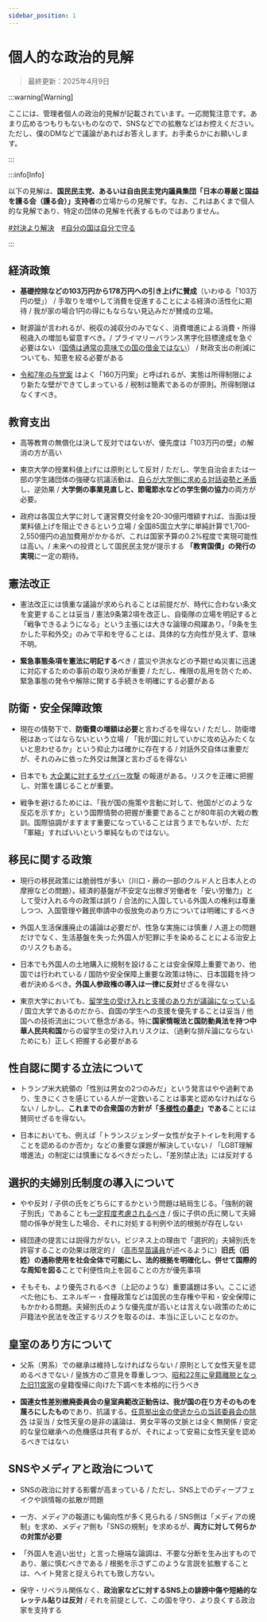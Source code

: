 ```yaml
---
sidebar_position: 1
---
```


# 個人的な政治的見解

> 最終更新：2025年4月9日

:::warning[Warning]

ここには、管理者個人の政治的見解が記載されています。一応閲覧注意です。あまり広めるつもりもないものなので、SNSなどでの拡散などはお控えください。ただし、僕のDMなどで議論があればお答えします。お手柔らかにお願いします。

:::

:::info[Info]

以下の見解は、**国民民主党、あるいは自由民主党内議員集団「日本の尊厳と国益を護る会（護る会）」支持者**の立場からの見解です。なお、これはあくまで個人的な見解であり、特定の団体の見解を代表するものではありません。

[#対決より解決](https://www.sankei.com/article/20241216-DZMBYWH6MROJHE5ZWTGKGLI6HU/)　[#自分の国は自分で守る](https://new-kokumin.jp/policies/policy2)

:::

## 経済政策

- **基礎控除などの103万円から178万円への引き上げに賛成**（いわゆる「103万円の壁」） / 手取りを増やして消費を促進することによる経済の活性化に期待 / 我が家の場合1円の得にもならない見込みだが賛成の立場。

- 財源論が言われるが、税収の減収分のみでなく、消費増進による消費・所得税歳入の増加も留意すべき。/ プライマリーバランス黒字化目標達成を急ぐ必要はない（[国債は通常の意味での国の借金ではない](https://diamond.jp/zai/articles/-/1005318)） / 財政支出の削減についても、知恵を絞る必要がある

- [令和7年の与党案](https://www3.nhk.or.jp/news/html/20250227/k10014735031000.html) はよく「160万円案」と呼ばれるが、実態は所得制限により新たな壁ができてしまっている / 税制は簡素であるのが原則。所得制限はなくすべき。

## 教育支出

- 高等教育の無償化は決して反対ではないが、優先度は「103万円の壁」の解消の方が高い

- 東京大学の授業料値上げには原則として反対 / ただし、学生自治会または一部の学生諸団体の強硬な抗議活動は、[自らが大学側に求める対話姿勢と矛盾](https://kacchan-next.vercel.app/social/gakusei-jichi)し、逆効果 / **大学側の事業見直しと、節電節水などの学生側の協力**の両方が必要。

- 政府は各国立大学に対して運営費交付金を20-30億円増額すれば、当面は授業料値上げを阻止できるという立場 / 全国85国立大学に単純計算で1,700-2,550億円の追加費用がかかるが、これは国家予算の0.2%程度で実現可能性は高い。/ 未来への投資として国民民主党が提示する **「教育国債」の発行の実現**に一定の期待。

## 憲法改正

- 憲法改正には慎重な議論が求められることは前提だが、時代に合わない条文を変更することは妥当 / 憲法9条第2項を改正し、自衛隊の立場を明記すると「戦争できるようになる」という主張には大きな論理の飛躍あり。「9条を生かした平和外交」のみで平和を守ることは、具体的な方向性が見えず、意味不明。

- **緊急事態条項を憲法に明記する**べき / 震災や洪水などの予期せぬ災害に迅速に対応するための事前の取り決めが重要 / ただし、権限の乱用を防ぐため、緊急事態の発令や解除に関する手続きを明確にする必要がある

## 防衛・安全保障政策

- 現在の情勢下で、**防衛費の増額は必要**と言わざるを得ない / ただし、防衛増税はあってはならないという立場 / 「我が国に対していかに攻め込みたくないと思わせるか」という抑止力は確かに存在する / 対話外交自体は重要だが、それのみに依った外交は無謀と言わざるを得ない

- 日本でも [大企業に対するサイバー攻撃](https://news.yahoo.co.jp/articles/f43422fa93aeb447dfafcdef9650e2deba91569f) の報道がある。リスクを正確に把握し、対策を講じることが重要。

- 戦争を避けるためには、「我が国の施策や言動に対して、他国がどのような反応を示すか」という国際情勢の把握が重要であることが80年前の大戦の教訓。国際協調がますます重要になっていることは言うまでもないが、ただ「軍縮」すればいいという単純なものではない。

## 移民に関する政策

- 現行の移民政策には脆弱性が多い（川口・蕨の一部のクルド人と日本人との摩擦などの問題）。経済的基盤が不安定な出稼ぎ労働者を「安い労働力」として受け入れる今の政策は誤り / 合法的に入国している外国人の権利は尊重しつつ、入国管理や難民申請中の仮放免のあり方については明確にするべき

- 外国人生活保護廃止の議論は必要だが、性急な実施には慎重 / 人道上の問題だけでなく、生活基盤を失った外国人が犯罪に手を染めることによる治安上のリスクもある。

- 日本でも外国人の土地購入に規制を設けることは安全保障上重要であり、他国では行われている / 国防や安全保障上重要な政策は特に、日本国籍を持つ者が決めるべき。**外国人参政権の導入は一律に反対**せざるを得ない

- 東京大学においても、[留学生の受け入れと支援のあり方が議論になっている](https://www.sankei.com/article/20250324-SLQZKAXYKFGCHAJKS3URGYCXPQ/) / 国立大学であるのだから、自国の学生への支援を優先することは妥当 / 他国への技術流出について懸念がある。特に**国家情報法と国防動員法を持つ中華人民共和国**からの留学生の受け入れリスクは、（過剰な排斥論にならないためにも）正しく把握する必要がある

## 性自認に関する立法について

- トランプ米大統領の「性別は男女の2つのみだ」という発言はやや過剰であり、生きにくさを感じている人が一定数いることは事実と認めなければならない / しかし、**これまでの合衆国の方針が「[多様性の暴走](https://www.sankei.com/article/20250122-XRWJ2MJD6ZDF3MCNZLUIPMHPPU/)」である**ことには賛同せざるを得ない。

- 日本においても、例えば「トランスジェンダー女性が女子トイレを利用することを認めるのか否か」などの重要な課題が解決していない / 「LGBT理解増進法」の制定には慎重になるべきだったし、「差別禁止法」には反対する

## 選択的夫婦別氏制度の導入について

- やや反対 / 子供の氏をどちらにするかという問題は結局生じる。「強制的親子別氏」であることも[一定程度考慮されるべき](https://www.sankei.com/article/20250101-F35HRVOR7FHZRH24ROBSXF5VBU/) / 仮に子供の氏に関して夫婦間の係争が発生した場合、それに対処する判例や法的根拠が存在しない

- 経団連の提言には説得力がない。ビジネス上の理由で「選択的」夫婦別氏を許容することの効果は限定的 / （[高市早苗議員](https://www.youtube.com/watch?v=TzQ14VeGpQk)が述べるように）**旧氏（旧姓）の通称使用を社会全体で可能にし、法的根拠を明確化し、併せて国際的な周知を図る**ことで利便性向上を図ることの方が優先事項

- そもそも、より優先されるべき（上記のような）重要議題は多い。ここに述べた他にも、エネルギー・食糧政策などは国民の生存権や平和・安全保障にもかかわる問題。夫婦別氏のような優先度が高いとは言えない政策のために戸籍法や民法を改正するリスクを取るのは、本当に正しいことなのか。

## 皇室のあり方について

- 父系（男系）での継承は維持しなければならない / 原則として女性天皇を認めるべきでない / 皇族方のご意見を尊重しつつ、[昭和22年に皇籍離脱となった旧11宮家](https://www.rekishidb.meijijingu.or.jp/glossary/detail.php?id=55)の皇籍復帰に向けた下調べを本格的に行うべき

- **国連女性差別撤廃委員会の皇室典範改正勧告は、我が国の在り方そのものを蔑ろにしたもの**であり、抗議する。[任意拠出金の使途からの当該委員会の除外](https://www.sankei.com/article/20250129-KA3LU73OCBI3TCUFEQ5IZRTI5M/) は妥当 / 女性天皇の是非の議論は、男女平等の文脈とは全く無関係 / 安定的な皇位継承への危機感は共有するが、それによって安易に女性天皇を認めるべきではない

## SNSやメディアと政治について

- SNSの政治に対する影響が高まっている / ただし、SNS上でのディープフェイクや誤情報の拡散が問題

- 一方、メディアの報道にも偏向性が多く見られる / SNS側は「メディアの規制」を求め、メディア側も「SNSの規制」を求めるが、**両方に対して何らかの対策が必要**

- 「外国人を追い出せ」と言った極端な論調は、不要な分断を生み出すものであり、厳に慎むべきである / 根拠を示さずこのような言説を拡散することは、ヘイト発言と捉えられても致し方ない。

- 保守・リベラル関係なく、**政治家などに対するSNS上の誹謗中傷や短絡的なレッテル貼りは反対** / それを前提として、この国を守り、より良くする政治家を支持する